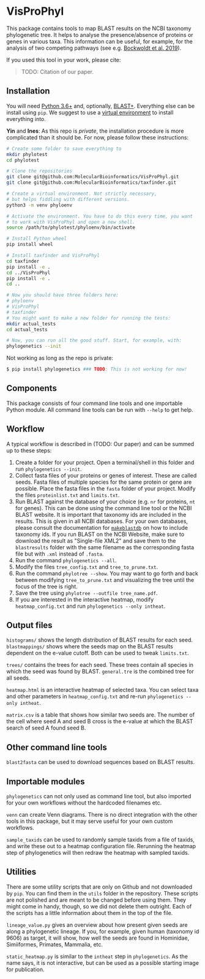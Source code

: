 VisProPhyl
=============

This package contains tools to map BLAST results on the NCBI taxonomy phylogenetic tree. It helps to analyse the presence/absence of proteins or genes in various taxa. This information can be useful, for example, for the analysis of two competing pathways (see e.g. [Bockwoldt et al. 2019](https://doi.org/10.1073/pnas.1902346116)).

If you used this tool in your work, please cite:

> TODO: Citation of our paper.


Installation
------------

You will need [Python 3.6+](https://www.python.org/) and, optionally, [BLAST+](https://blast.ncbi.nlm.nih.gov/Blast.cgi?CMD=Web&PAGE_TYPE=BlastDocs&DOC_TYPE=Download). Everything else can be install using `pip`. We suggest to use a [virtual environment](https://docs.python.org/3/library/venv.html) to install everything into.

**Yin** and **Ines**: As this repo is *private*, the installation procedure is more complicated than it should be. For now, please follow these instructions:

```sh
# Create some folder to save everything to
mkdir phylotest
cd phylotest

# Clone the repositories
git clone git@github.com:MolecularBioinformatics/VisProPhyl.git
git clone git@github.com:MolecularBioinformatics/taxfinder.git

# Create a virtual environment. Not strictly necessary,
# but helps fiddling with different versions.
python3 -m venv phyloenv

# Activate the environment. You have to do this every time, you want
# to work with VisProPhyl and open a new shell.
source /path/to/phylotest/phyloenv/bin/activate

# Install Python wheel
pip install wheel

# Install taxfinder and VisProPhyl
cd taxfinder
pip install -e .
cd ../VisProPhyl
pip install -e .
cd ..

# Now you should have three folders here:
# phyloenv
# VisProPhyl
# taxfinder
# You might want to make a new folder for running the tests:
mkdir actual_tests
cd actual_tests

# Now, you can run all the good stuff. Start, for example, with:
phylogenetics --init
```


Not working as long as the repo is private:

```sh
$ pip install phylogenetics ### TODO: This is not working for now!
```


Components
----------

This package consists of four command line tools and one importable Python module. All command line tools can be run with `--help` to get help.


Workflow
--------

A typical workflow is described in (TODO: Our paper) and can be summed up to these steps:

1. Create a folder for your project. Open a terminal/shell in this folder and run `phylogenetics --init`.
2. Collect fasta files of your proteins or genes of interest. These are called seeds. Fasta files of multiple species for the same protein or gene are possible. Place the fasta files in the `fasta` folder of your project. Modify the files `proteinlist.txt` and `limits.txt`.
3. Run BLAST against the database of your choice (e.g. `nr` for proteins, `nt` for genes). This can be done using the command line tool or the NCBI BLAST website. It is important that taxonomy ids are included in the results. This is given in all NCBI databases. For your own databases, please consult the documentation for [`makeblastdb`](https://www.ncbi.nlm.nih.gov/books/NBK569841/) on how to include taxonomy ids. If you run BLAST on the NCBI Website, make sure to download the result as "Single-file XML2" and save them to the `blastresults` folder with the same filename as the corresponding fasta file but with `.xml` instead of `.fasta`.
4. Run the command `phylogenetics --all`.
5. Modify the files `tree_config.txt` and `tree_to_prune.txt`.
6. Run the command `phylotree --show`. You may want to go forth and back between modifying `tree_to_prune.txt` and visualizing the tree until the focus of the tree is right.
7. Save the tree using `phylotree --outfile tree_name.pdf`.
8. If you are interested in the interactive heatmap, modify `heatmap_config.txt` and run `phylogenetics --only intheat`.


Output files
------------

`histograms/` shows the length distribution of BLAST results for each seed. `blastmappings/` shows where the seeds map on the BLAST results dependent on the e-value cutoff. Both can be used to tweak `limits.txt`.

`trees/` contains the trees for each seed. These trees contain all species in which the seed was found by BLAST. `general.tre` is the combined tree for all seeds.

`heatmap.html` is an interactive heatmap of selected taxa. You can select taxa and other parameters in `heatmap_config.txt` and re-run `phylogenetics --only intheat`.

`matrix.csv` is a table that shows how similar two seeds are. The number of the cell where seed A and seed B cross is the e-value at which the BLAST search of seed A found seed B.


Other command line tools
------------------------

`blast2fasta` can be used to download sequences based on BLAST results.


Importable modules
------------------

`phylogenetics` can not only used as command line tool, but also imported for your own workflows without the hardcoded filenames etc.

`venn` can create Venn diagrams. There is no direct integration with the other tools in this package, but it may serve useful for your own custom workflows.

`sample_taxids` can be used to randomly sample taxids from a file of taxids, and write these out to a heatmap configuration file. Rerunning the heatmap step of phylogenetics will then redraw the heatmap with sampled taxids.


Utilities
---------

There are some utility scripts that are only on Github and not downloaded by `pip`. You can find them in the `utils` folder in the repository. These scripts are not polished and are meant to be changed before using them. They might come in handy, though, so we did not delete them outright. Each of the scripts has a little information about them in the top of the file.

`lineage_value.py` gives an overview about how present given seeds are along a phylogenetic lineage. If you, for example, given human (taxonomy id 9606) as target, it will show, how well the seeds are found in Hominidae, Simiiformes, Primates, Mammalia, etc.

`static_heatmap.py` is similar to the `intheat` step in `phylogenetics`. As the name says, it is not interactive, but can be used as a possible starting image for publication.
